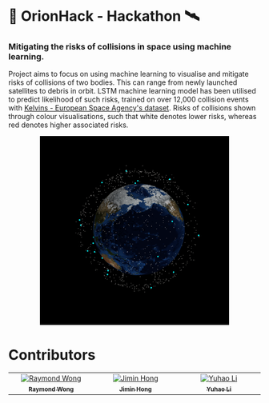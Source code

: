 # 🚀 OrionHack - Hackathon 🛰️

### Mitigating the risks of collisions in space using machine learning.

Project aims to focus on using machine learning to visualise and mitigate risks of collisions of two bodies. This can range from newly launched satellites to debris in orbit. LSTM machine learning model has been utilised to predict likelihood of such risks, trained on over 12,000 collision events with <a href="https://kelvins.esa.int/space-debris-the-origin/data/" target="_blank">Kelvins - European Space Agency's dataset</a>. Risks of collisions shown through colour visualisations, such that white denotes lower risks, whereas red denotes higher associated risks.

<p align="center">
  <img src="https://github.com/RaymondWKWong/OrionHack-Hackathon/blob/main/Outputs/Collision%20Risk.gif?raw=true" width="75%" />
</p>

 # Contributors

<table>
<tbody>
  <tr>
      <td align="center" valign="top" width="14.28%"><a href="https://github.com/RaymondWKWong"><img src="https://avatars.githubusercontent.com/u/90529699?v=4" width="100px;" alt="Raymond Wong"/><br /><sub><b>Raymond Wong</b></sub></a><br /><a href="https://github.com/RaymondWKWong"</tr>
      <td align="center" valign="top" width="14.28%"><a href="https://github.com/jh3021"><img src="https://avatars.githubusercontent.com/u/139482510?v=4" width="100px;" alt="Jimin Hong"/><br /><sub><b>Jimin Hong</b></sub></a><br /><a href="https://github.com/jh3021"</tr>
      <td align="center" valign="top" width="14.28%"><a href="https://github.com/TIE666"><img src="https://avatars.githubusercontent.com/u/47147482?v=4" width="100px;" alt="Yuhao Li"/><br /><sub><b>Yuhao Li</b></sub></a><br /><a href="https://github.com/TIE666"</tr>
  </tr>
  </tbody>
</table>
